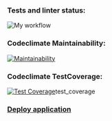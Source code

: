 ### Tests and linter status:
![My workflow](https://github.com/a88217/Talent/actions/workflows/myWorkflow.yml/badge.svg)

### Codeclimate Maintainability:
[![Maintainability](https://api.codeclimate.com/v1/badges/a6c420f3843baf09e851/maintainability)](https://codeclimate.com/github/a88217/Talent/maintainability)

### Codeclimate TestCoverage:
[![Test Coverage](https://api.codeclimate.com/v1/badges/a6c420f3843baf09e851/test_coverage)](https://codeclimate.com/github/a88217/Talent/test_coverage)test_coverage

### [Deploy application](https://talent-6lv3.onrender.com/)